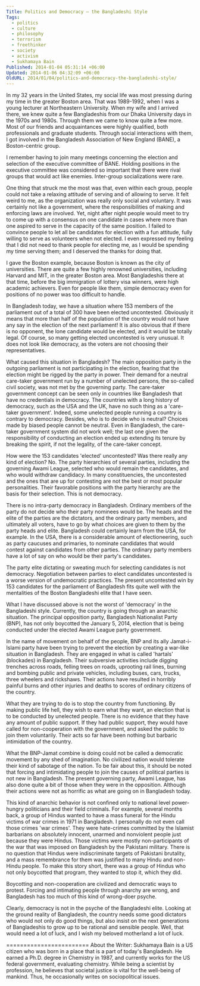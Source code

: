 ```yaml
---
Title: Politics and Democracy – the Bangladeshi Style
Tags:
  - politics
  - culture
  - philosophy
  - terrorism
  - freethinker
  - society
  - activism
  - Sukhamaya Bain
Published: 2014-01-04 05:31:14 +06:00
Updated: 2014-01-06 04:32:09 +06:00
OldURL: 2014/01/04/politics-and-democracy-the-bangladeshi-style/
---
```


In my 32 years in the United States, my social life was most pressing during my time in the greater Boston area. That was 1989-1992, when I was a young lecturer at Northeastern University. When my wife and I arrived there, we knew quite a few Bangladeshis from our Dhaka University days in the 1970s and 1980s. Through them we came to know quite a few more. Most of our friends and acquaintances were highly qualified, both professionals and graduate students. Through social interactions with them, I got involved in the Bangladesh Association of New England (BANE), a Boston-centric group.

I remember having to join many meetings concerning the election and selection of the executive committee of BANE. Holding positions in the executive committee was considered so important that there were rival groups that would act like enemies. Inter-group socializations were rare.

One thing that struck me the most was that, even within each group, people could not take a relaxing attitude of serving and of allowing to serve. It felt weird to me, as the organization was really only social and voluntary. It was certainly not like a government, where the responsibilities of making and enforcing laws are involved. Yet, night after night people would meet to try to come up with a consensus on one candidate in cases where more than one aspired to serve in the capacity of the same position. I failed to convince people to let all be candidates for election with a fun attitude, fully willing to serve as volunteers when not elected. I even expressed my feeling that I did not need to thank people for electing me, as I would be spending my time serving them; and I deserved the thanks for doing that.

I gave the Boston example, because Boston is known as the city of universities. There are quite a few highly renowned universities, including Harvard and MIT, in the greater Boston area. Most Bangladeshis there at that time, before the big immigration of lottery visa winners, were high academic achievers. Even for people like them, simple democracy even for positions of no power was too difficult to handle.

In Bangladesh today, we have a situation where 153 members of the parliament out of a total of 300 have been elected uncontested. Obviously it means that more than half of the population of the country would not have any say in the election of the next parliament! It is also obvious that if there is no opponent, the lone candidate would be elected, and it would be totally legal. Of course, so many getting elected uncontested is very unusual. It does not look like democracy, as the voters are not choosing their representatives.

What caused this situation in Bangladesh? The main opposition party in the outgoing parliament is not participating in the election, fearing that the election might be rigged by the party in power. Their demand for a neutral care-taker government run by a number of unelected persons, the so-called civil society, was not met by the governing party. The care-taker government concept can be seen only in countries like Bangladesh that have no credentials in democracy. The countries with a long history of democracy, such as the USA and the UK, have no such thing as a 'care-taker government'. Indeed, some unelected people running a country is contrary to democracy. Besides, who is to decide who is neutral? Choices made by biased people cannot be neutral. Even in Bangladesh, the care-taker government system did not work well; the last one given the responsibility of conducting an election ended up extending its tenure by breaking the spirit, if not the legality, of the care-taker concept.

How were the 153 candidates 'elected' uncontested? Was there really any kind of election? No. The party hierarchies of several parties, including the governing Awami League, selected who would remain the candidates, and who would withdraw candidacy. In many constituencies, the uncontested and the ones that are up for contesting are not the best or most popular personalities. Their favorable positions with the party hierarchy are the basis for their selection. This is not democracy.

There is no intra-party democracy in Bangladesh. Ordinary members of the party do not decide who their party nominees would be. The heads and the elite of the parties are the dictators, and the ordinary party members, and ultimately all voters, have to go by what choices are given to them by the party heads and elite. Bangladesh could certainly learn from the USA, for example. In the USA, there is a considerable amount of electioneering, such as party caucuses and primaries, to nominate candidates that would contest against candidates from other parties. The ordinary party members have a lot of say on who would be their party's candidates.

The party elite dictating or sweating much for selecting candidates is not democracy. Negotiation between parties to elect candidates uncontested is a worse version of undemocratic practices. The present uncontested win by 153 candidates for the parliament of Bangladesh fits quite well with the mentalities of the Boston Bangladeshi elite that I have seen.

What I have discussed above is not the worst of 'democracy' in the Bangladeshi style. Currently, the country is going through an anarchic situation. The principal opposition party, Bangladesh Nationalist Party (BNP), has not only boycotted the January 5, 2014, election that is being conducted under the elected Awami League party government.

In the name of movement on behalf of the people, BNP and its ally Jamat-i-Islami party have been trying to prevent the election by creating a war-like situation in Bangladesh. They are engaged in what is called 'hartals' (blockades) in Bangladesh. Their subversive activities include digging trenches across roads, felling trees on roads, uprooting rail lines, burning and bombing public and private vehicles, including buses, cars, trucks, three wheelers and rickshaws. Their actions have resulted in horribly painful burns and other injuries and deaths to scores of ordinary citizens of the country.

What they are trying to do is to stop the country from functioning. By making public life hell, they wish to earn what they want, an election that is to be conducted by unelected people. There is no evidence that they have any amount of public support. If they had public support, they would have called for non-cooperation with the government, and asked the public to join them voluntarily. Their acts so far have been nothing but barbaric intimidation of the country.

What the BNP-Jamat combine is doing could not be called a democratic movement by any shed of imagination. No civilized nation would tolerate their kind of sabotage of the nation. To be fair about this, it should be noted that forcing and intimidating people to join the causes of political parties is not new in Bangladesh. The present governing party, Awami League, has also done quite a bit of those when they were in the opposition. Although their actions were not as horrific as what are going on in Bangladesh today.

This kind of anarchic behavior is not confined only to national level power-hungry politicians and their field criminals. For example, several months back, a group of Hindus wanted to have a mass funeral for the Hindu victims of war crimes in 1971 in Bangladesh. I personally do not even call those crimes 'war crimes'. They were hate-crimes committed by the Islamist barbarians on absolutely innocent, unarmed and nonviolent people just because they were Hindus. Those victims were mostly non-participants of the war that was imposed on Bangladesh by the Pakistani military. There is no question that Hindus were indiscriminate targets of Pakistani brutality, and a mass remembrance for them was justified to many Hindu and non-Hindu people. To make this story short, there was a group of Hindus who not only boycotted that program, they wanted to stop it, which they did.

Boycotting and non-cooperation are civilized and democratic ways to protest. Forcing and intimating people through anarchy are wrong, and Bangladesh has too much of this kind of wrong-doer psyche.

Clearly, democracy is not in the psyche of the Bangladeshi elite. Looking at the ground reality of Bangladesh, the country needs some good dictators who would not only do good things, but also insist on the next generations of Bangladeshis to grow up to be rational and sensible people. Well, that would need a lot of luck, and I wish my beloved motherland a lot of luck.

========================
About the Writer: Sukhamaya Bain is a US citizen who was born in a place that is a part of today's Bangladesh. He earned a Ph.D. degree in Chemistry in 1987, and currently works for the US federal government, evaluating chemistry. While being a scientist by profession, he believes that societal justice is vital for the well-being of mankind. Thus, he occasionally writes on sociopolitical issues.

